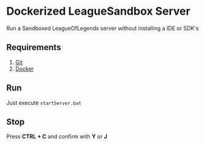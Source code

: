 # Dockerized LeagueSandbox Server

Run a Sandboxed LeagueOfLegends server without installing a IDE or SDK's

## Requirements
1. [Git](https://git-scm.com/download/win)
2. [Docker](https://docs.docker.com/docker-for-windows/install/)


## Run
Just execute `startServer.bat`

## Stop
Press **CTRL + C** and confirm with **Y** or **J**